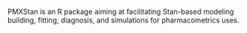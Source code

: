 PMXStan is an R package aiming at facilitating Stan-based modeling building, fitting, diagnosis, and simulations for pharmacometrics uses.
